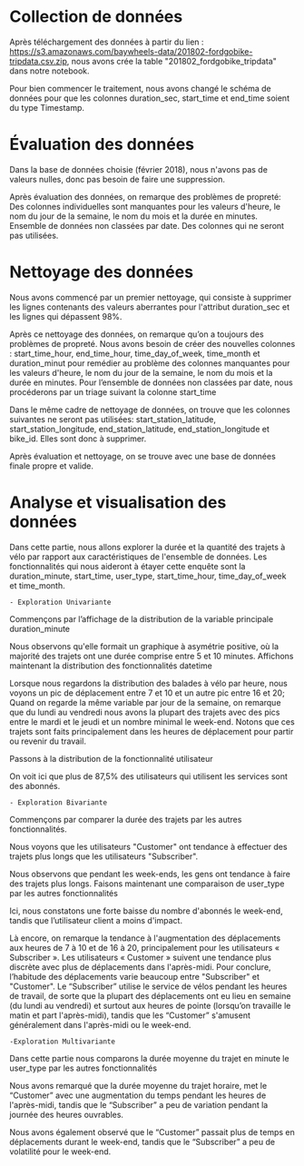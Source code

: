 # Collection de données

Après téléchargement des données à partir du lien : https://s3.amazonaws.com/baywheels-data/201802-fordgobike-tripdata.csv.zip, nous avons crée la table "201802_fordgobike_tripdata" dans notre notebook.

Pour bien commencer le traitement, nous avons changé le schéma de données pour que les colonnes duration_sec, start_time et end_time soient du type Timestamp.

# Évaluation des données

Dans la base de données choisie (février 2018), nous n'avons pas de valeurs nulles, donc pas besoin de faire une suppression.

Après évaluation des données, on remarque des problèmes de propreté:
Des colonnes individuelles sont manquantes pour les valeurs d'heure, le nom du jour de la semaine, le nom du mois et la durée en minutes.
Ensemble de données non classées par date.
Des colonnes qui ne seront pas utilisées.

# Nettoyage des données

Nous avons commencé par un premier nettoyage, qui consiste à supprimer les lignes contenants des valeurs aberrantes pour l'attribut duration_sec et les lignes qui dépassent 98%.
 
Après ce nettoyage des données, on remarque qu’on a toujours des problèmes de propreté.
Nous avons besoin de créer des nouvelles colonnes : start_time_hour, end_time_hour, time_day_of_week, time_month et duration_minut pour remédier au problème des colonnes manquantes pour les valeurs d'heure, le nom du jour de la semaine, le nom du mois et la durée en minutes.
Pour l’ensemble de données non classées par date, nous procéderons par un triage suivant la colonne start_time
 
Dans le même cadre de nettoyage de données, on trouve que les colonnes suivantes ne seront pas utilisées: start_station_latitude, start_station_longitude, end_station_latitude, end_station_longitude et bike_id. Elles sont donc à supprimer.
 
Après évaluation et nettoyage, on se trouve avec une base de données finale propre et valide.


# Analyse et visualisation des données

Dans cette partie, nous allons explorer la durée et la quantité des trajets à vélo par rapport aux caractéristiques de l'ensemble de données. Les fonctionnalités qui nous aideront à étayer cette enquête sont la duration_minute, start_time, user_type, start_time_hour, time_day_of_week et time_month.

    - Exploration Univariante

Commençons par l’affichage de la distribution de la variable principale duration_minute

Nous observons qu'elle formait un graphique à asymétrie positive, où la majorité des trajets ont une durée comprise entre 5 et 10 minutes.
Affichons maintenant la distribution des fonctionnalités datetime

Lorsque nous regardons la distribution des balades à vélo par heure, nous voyons un pic de déplacement entre 7 et 10 et un autre pic entre 16 et 20;
Quand on regarde la même variable par jour de la semaine, on remarque que du lundi au vendredi nous avons la plupart des trajets avec des pics entre le mardi et le jeudi et un nombre minimal le week-end. 
Notons que ces trajets sont faits principalement dans les heures de déplacement pour partir ou revenir du travail.

Passons à la distribution de la fonctionnalité utilisateur
 
On voit ici que plus de 87,5% des utilisateurs qui utilisent les services sont des abonnés.

    - Exploration Bivariante

Commençons par comparer la durée des trajets par les autres fonctionnalités.

Nous voyons que les utilisateurs "Customer" ont tendance à effectuer des trajets plus longs que les utilisateurs "Subscriber".

Nous observons que pendant les week-ends, les gens ont tendance à faire des trajets plus longs.
Faisons maintenant une comparaison de user_type par les autres fonctionnalités

Ici, nous constatons une forte baisse du nombre d'abonnés le week-end, tandis que l’utilisateur client a moins d'impact.

Là encore, on remarque la tendance à l'augmentation des déplacements aux heures de 7 à 10 et de 16 à 20, principalement pour les utilisateurs « Subscriber ».
Les utilisateurs « Customer » suivent une tendance plus discrète avec plus de déplacements dans l'après-midi.
Pour conclure, l’habitude des déplacements varie beaucoup entre "Subscriber" et "Customer". Le “Subscriber” utilise le service de vélos pendant les heures de travail, de sorte que la plupart des déplacements ont eu lieu en semaine (du lundi au vendredi) et surtout aux heures de pointe (lorsqu’on travaille le matin et part l'après-midi), tandis que les “Customer” s'amusent généralement dans l'après-midi ou le week-end.

    -Exploration Multivariante
    
Dans cette partie nous comparons la durée moyenne du trajet en minute le user_type par les autres fonctionnalités

Nous avons remarqué que la durée moyenne du trajet horaire, met le “Customer” avec une augmentation du temps pendant les heures de l'après-midi, tandis que le “Subscriber” a peu de variation pendant la journée des heures ouvrables.

Nous avons également observé que le “Customer” passait plus de temps en déplacements durant le week-end, tandis que le “Subscriber” a peu de volatilité pour le week-end.
